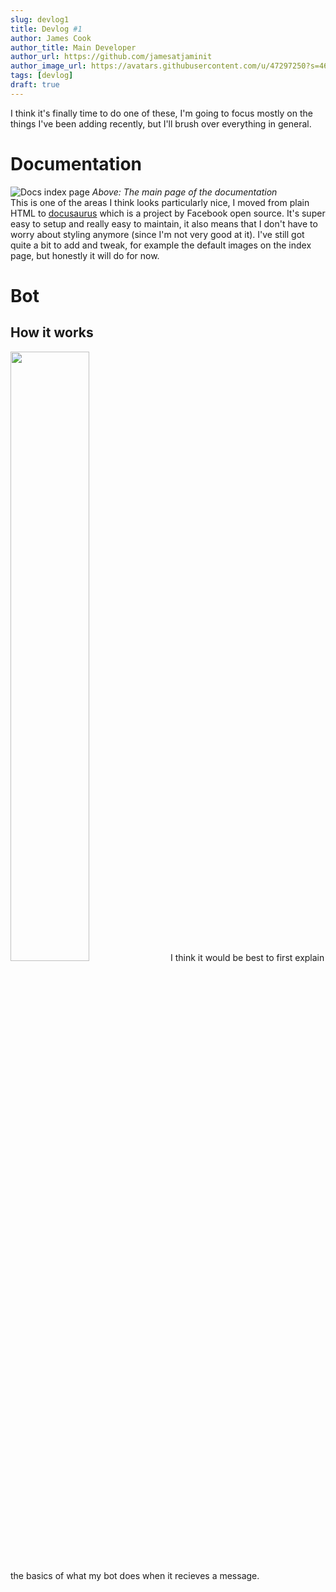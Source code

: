 ```yaml
---
slug: devlog1
title: Devlog #1
author: James Cook
author_title: Main Developer
author_url: https://github.com/jamesatjaminit
author_image_url: https://avatars.githubusercontent.com/u/47297250?s=460&u=2ea362e14c23663216ac15d21bee8ce0391075fc&v=4
tags: [devlog]
draft: true
---
```

I think it's finally time to do one of these, I'm going to focus mostly on the things I've been adding recently, but I'll brush over everything in general.
<!--truncate-->
# Documentation
![Docs index page](/img/docsIndexPage.png)
*Above: The main page of the documentation*  
This is one of the areas I think looks particularly nice, I moved from plain HTML to [docusaurus](https://docusaurus.io/) which is a project by Facebook open source. It's super easy to setup and really easy to maintain, it also means that I don't have to worry about styling anymore (since I'm not very good at it). I've still got quite a bit to add and tweak, for example the default images on the index page, but honestly it will do for now.
# Bot
## How it works
<img src="/img/BasicBotFlowchart.svg" width="50%"></img>
I think it would be best to first explain the basics of what my bot does when it recieves a message.